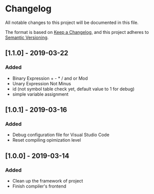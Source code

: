 # Changelog
All notable changes to this project will be documented in this file.

The format is based on [Keep a Changelog](https://keepachangelog.com/en/1.0.0/),
and this project adheres to [Semantic Versioning](https://semver.org/spec/v2.0.0.html).

## [1.1.0] - 2019-03-22
### Added
- Binary Expression + - * / and or Mod
- Unary Expression Not Minus
- id (not symbol table check yet, default value to 1 for debug)
- simple variable assignment

## [1.0.1] - 2019-03-16
### Added
- Debug configuration file for Visual Studio Code
- Reset compiling opimization level

## [1.0.0] - 2019-03-14
### Added
- Clean up the framework of project
- Finish compiler's frontend